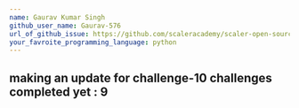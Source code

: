 ```yaml
---
name: Gaurav Kumar Singh
github_user_name: Gaurav-576
url_of_github_issue: https://github.com/scaleracademy/scaler-open-source-september-challenge/issues/863#issue-1883633110
your_favroite_programming_language: python
---
```

making an update for challenge-10
challenges completed yet : 9
---